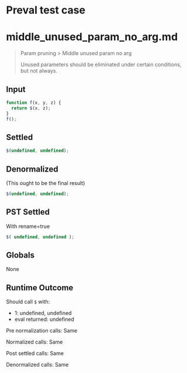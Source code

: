 # Preval test case

# middle_unused_param_no_arg.md

> Param pruning > Middle unused param no arg
>
> Unused parameters should be eliminated under certain conditions, but not always.

## Input

`````js filename=intro
function f(x, y, z) {
  return $(x, z);
}
f();
`````


## Settled


`````js filename=intro
$(undefined, undefined);
`````


## Denormalized
(This ought to be the final result)

`````js filename=intro
$(undefined, undefined);
`````


## PST Settled
With rename=true

`````js filename=intro
$( undefined, undefined );
`````


## Globals


None


## Runtime Outcome


Should call `$` with:
 - 1: undefined, undefined
 - eval returned: undefined

Pre normalization calls: Same

Normalized calls: Same

Post settled calls: Same

Denormalized calls: Same
